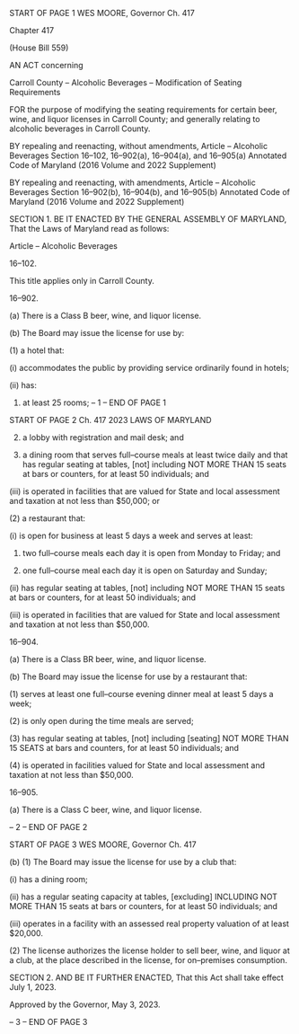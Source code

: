START OF PAGE 1
WES MOORE, Governor Ch. 417

Chapter 417

(House Bill 559)

AN ACT concerning

Carroll County – Alcoholic Beverages – Modification of Seating Requirements

FOR the purpose of modifying the seating requirements for certain beer, wine, and liquor
licenses in Carroll County; and generally relating to alcoholic beverages in Carroll
County.

BY repealing and reenacting, without amendments,
Article – Alcoholic Beverages
Section 16–102, 16–902(a), 16–904(a), and 16–905(a)
Annotated Code of Maryland
(2016 Volume and 2022 Supplement)

BY repealing and reenacting, with amendments,
Article – Alcoholic Beverages
Section 16–902(b), 16–904(b), and 16–905(b)
Annotated Code of Maryland
(2016 Volume and 2022 Supplement)

SECTION 1. BE IT ENACTED BY THE GENERAL ASSEMBLY OF MARYLAND,
That the Laws of Maryland read as follows:

Article – Alcoholic Beverages

16–102.

This title applies only in Carroll County.

16–902.

(a) There is a Class B beer, wine, and liquor license.

(b) The Board may issue the license for use by:

(1) a hotel that:

(i) accommodates the public by providing service ordinarily found in
hotels;

(ii) has:

1. at least 25 rooms;
– 1 –
END OF PAGE 1

START OF PAGE 2
Ch. 417 2023 LAWS OF MARYLAND

2. a lobby with registration and mail desk; and

3. a dining room that serves full–course meals at least twice
daily and that has regular seating at tables, [not] including NOT MORE THAN 15 seats at
bars or counters, for at least 50 individuals; and

(iii) is operated in facilities that are valued for State and local
assessment and taxation at not less than $50,000; or

(2) a restaurant that:

(i) is open for business at least 5 days a week and serves at least:

1. two full–course meals each day it is open from Monday to
Friday; and

2. one full–course meal each day it is open on Saturday and
Sunday;

(ii) has regular seating at tables, [not] including NOT MORE THAN
15 seats at bars or counters, for at least 50 individuals; and

(iii) is operated in facilities that are valued for State and local
assessment and taxation at not less than $50,000.

16–904.

(a) There is a Class BR beer, wine, and liquor license.

(b) The Board may issue the license for use by a restaurant that:

(1) serves at least one full–course evening dinner meal at least 5 days a
week;

(2) is only open during the time meals are served;

(3) has regular seating at tables, [not] including [seating] NOT MORE
THAN 15 SEATS at bars and counters, for at least 50 individuals; and

(4) is operated in facilities valued for State and local assessment and
taxation at not less than $50,000.

16–905.

(a) There is a Class C beer, wine, and liquor license.

– 2 –
END OF PAGE 2

START OF PAGE 3
WES MOORE, Governor Ch. 417

(b) (1) The Board may issue the license for use by a club that:

(i) has a dining room;

(ii) has a regular seating capacity at tables, [excluding] INCLUDING
NOT MORE THAN 15 seats at bars or counters, for at least 50 individuals; and

(iii) operates in a facility with an assessed real property valuation of
at least $20,000.

(2) The license authorizes the license holder to sell beer, wine, and liquor
at a club, at the place described in the license, for on–premises consumption.

SECTION 2. AND BE IT FURTHER ENACTED, That this Act shall take effect July
1, 2023.

Approved by the Governor, May 3, 2023.

– 3 –
END OF PAGE 3